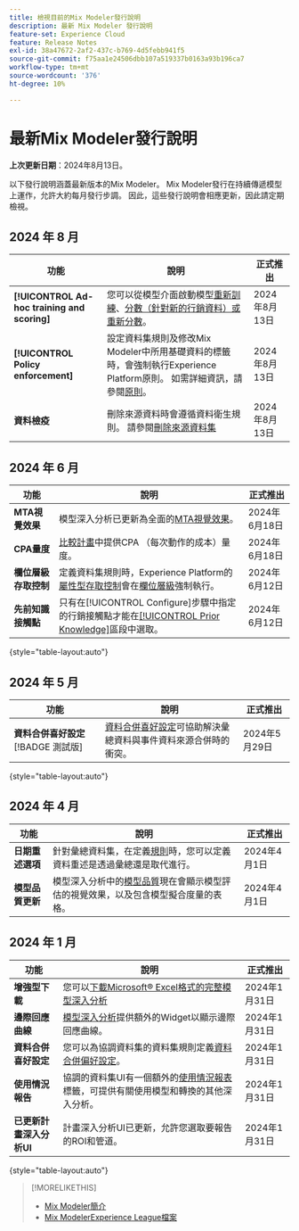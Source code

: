 ```yaml
---
title: 檢視目前的Mix Modeler發行說明
description: 最新 Mix Modeler 發行說明
feature-set: Experience Cloud
feature: Release Notes
exl-id: 38a47672-2af2-437c-b769-4d5febb941f5
source-git-commit: f75aa1e24506dbb107a519337b0163a93b196ca7
workflow-type: tm+mt
source-wordcount: '376'
ht-degree: 10%

---
```


# 最新Mix Modeler發行說明

**上次更新日期**：2024年8月13日。

以下發行說明涵蓋最新版本的Mix Modeler。 Mix Modeler發行在持續傳遞模型上運作，允許大約每月發行步調。 因此，這些發行說明會相應更新，因此請定期檢視。

## 2024 年 8 月

| 功能 | 說明 | 正式推出 |
|---|---|---|
| **[!UICONTROL Ad-hoc training and scoring]** | 您可以從模型介面啟動模型[重新訓練](/help/models/overview.md#re-train)、[分數（針對新的行銷資料）或重新分數](/help/models/overview.md#score-or-re-score)。 | 2024年8月13日 |
| **[!UICONTROL Policy enforcement]** | 設定資料集規則及修改Mix Modeler中所用基礎資料的標籤時，會強制執行Experience Platform原則。 如需詳細資訊，請參閱[原則](../data-governance/policies.md)。 | 2024年8月13日 |
| **資料檢疫** | 刪除來源資料時會遵循資料衛生規則。 請參閱[刪除來源資料集](../harmonize-data/dataset-rules.md#delete-a-source-dataset) | 2024年8月13日 |



<!--| **Factor contribution insights** | In [!UICONTROL Model insights], the [[!UICONTROL Factors]](/help/models/insights.md#factors) tab offers external factor related insights. | August 13, 2024 |
| **Marginal response curves** | The [marginal response curves](/help/models/insights.md#model-insights-1) widget in Model insights now updates the curve and corresponding values based on changes in the selected data range. Additionally, the widget shows the point of marginal break even and the point of diminishing returns. | August 20, 2024 |-->


## 2024 年 6 月

| 功能 | 說明 | 正式推出 |
|---|---|---|
| **MTA視覺效果** | 模型深入分析已更新為全面的[MTA視覺效果](../models/insights.md#attribution)。 | 2024年6月18日 |
| **CPA量度** | [比較計畫](../plans/compare.md)中提供CPA （每次動作的成本）量度。 | 2024年6月18日 |
| **欄位層級存取控制** | 定義資料集規則時，Experience Platform的[屬性型存取控制](https://experienceleague.adobe.com/en/docs/experience-platform/access-control/abac/overview)會在[欄位層級](../harmonize-data/dataset-rules.md#field-level-access-control)強制執行。 | 2024年6月12日 |
| **先前知識接觸點** | 只有在[!UICONTROL Configure]步驟中指定的行銷接觸點才能在[[!UICONTROL Prior Knowledge]](../models/create.md)區段中選取。 | 2024年6月12日 |

{style="table-layout:auto"}

## 2024 年 5 月

| 功能 | 說明 | 正式推出 |
|---|---|---|
| **資料合併喜好設定** [!BADGE 測試版] | [資料合併喜好設定](../harmonize-data/dataset-rules.md#data-merge-preferences)可協助解決彙總資料與事件資料來源合併時的衝突。 | 2024年5月29日 |

{style="table-layout:auto"}




## 2024 年 4 月

| 功能 | 說明 | 正式推出 |
|---|---|---|
| **日期重述選項** | 針對彙總資料集，在定義[規則](../harmonize-data/dataset-rules.md)時，您可以定義資料重述是透過彙總還是取代進行。 | 2024年4月1日 |
| **模型品質更新** | 模型深入分析中的[模型品質](/help/models/insights.md)現在會顯示模型評估的視覺效果，以及包含模型擬合度量的表格。 | 2024年4月1日 |


## 2024 年 1 月

| 功能 | 說明 | 正式推出 |
|---|---|---|
| **增強型下載** | 您可以[下載Microsoft® Excel格式的完整模型深入分析](../models/insights.md) | 2024年1月31日 |
| **邊際回應曲線** | [模型深入分析](../models/insights.md)提供額外的Widget以顯示邊際回應曲線。 | 2024年1月31日 |
| **資料合併喜好設定** | 您可以為協調資料集的資料集規則定義[資料合併偏好設定](../harmonize-data/dataset-rules.md#data-merge-preferences)。 | 2024年1月31日 |
| **使用情況報告** | 協調的資料集UI有一個額外的[使用情況報表](../harmonize-data/usage-report.md)標籤，可提供有關使用模型和轉換的其他深入分析。 | 2024年1月31日 |
| **已更新計畫深入分析UI** | 計畫深入分析UI已更新，允許您選取要報告的ROI和管道。 | 2024年1月31日 |

{style="table-layout:auto"}


>[!MORELIKETHIS]
>
>* [Mix Modeler簡介](https://business.adobe.com/products/experience-platform/planning-and-measurement.html)
>* [Mix ModelerExperience League檔案](https://experienceleague.adobe.com/zh-hant/docs/mix-modeler)
